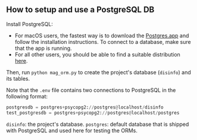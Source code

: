 ## How to setup and use a PostgreSQL DB ##
Install PostgreSQL:
* For macOS users, the fastest way is to download the [Postgres.app](https://postgresapp.com/) and follow the installation instructions. To connect to a database, make sure that the app is running.
* For all other users, you should be able to find a suitable distribution [here](https://www.postgresql.org/download/).

Then, run `python mag_orm.py` to create the project's database (`disinfo`) and its tables.

Note that the `.env` file contains two connections to PostgreSQL in the following format:

``` python
postgresdb = postgres+psycopg2://postgres@localhost/disinfo
test_postgresdb = postgres+psycopg2://postgres@localhost/postgres
```

`disinfo`: the project's database.
`postgres`: default database that is shipped with PostgreSQL and used here for testing the ORMs.
